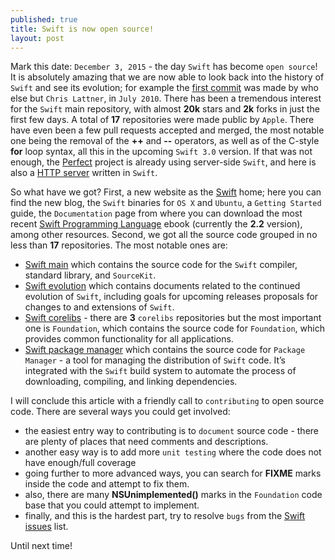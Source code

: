 ```yaml
---
published: true
title: Swift is now open source!
layout: post
---
```

Mark this date: `December 3, 2015` - the day `Swift` has become `open source`! It is absolutely amazing that we are now able to look back into the history of `Swift` and see its evolution; for example the [first commit](https://github.com/apple/swift/commit/18844bc65229786b96b89a9fc7739c0fc897905e) was made by who else but `Chris Lattner`, in `July 2010`. There has been a tremendous interest for the `Swift` main repository, with almost __20k__ stars and __2k__ forks in just the first few days. A total of __17__ repositories were made public by `Apple`. There have even been a few pull requests accepted and merged, the most notable one being the removal of the __++__ and __--__ operators, as well as of the C-style __for__ loop syntax, all this in the upcoming `Swift 3.0` version. If that was not enough, the [Perfect](https://www.perfect.org/) project is already using server-side `Swift`, and here is also a [HTTP server](https://github.com/huytd/swift-http) written in `Swift`.

So what have we got? First, a new website as the [Swift](https://swift.org/) home; here you can find the new blog, the `Swift` binaries for `OS X` and `Ubuntu`, a `Getting Started` guide, the `Documentation` page from where you can download the most recent [Swift Programming Language](https://swift.org/documentation/TheSwiftProgrammingLanguage(Swift2.2).epub) ebook (currently the __2.2__ version), among other resources. Second, we got all the source code grouped in no less than __17__ repositories. The most notable ones are:

* [Swift main](https://github.com/apple/swift) which contains the source code for the `Swift` compiler, standard library, and `SourceKit`.
* [Swift evolution](https://github.com/apple/swift-evolution) which contains documents related to the continued evolution of `Swift`, including goals for upcoming releases proposals for changes to and extensions of `Swift`.
* [Swift corelibs](https://github.com/apple/swift-corelibs-foundation) - there are __3__ `corelibs` repositories but the most important one is `Foundation`, which contains the source code for `Foundation`, which provides common functionality for all applications.
* [Swift package manager](https://github.com/apple/swift-package-manager) which contains the source code for `Package Manager` - a tool for managing the distribution of `Swift` code. It’s integrated with the `Swift` build system to automate the process of downloading, compiling, and linking dependencies. 

I will conclude this article with a friendly call to `contributing` to open source code. There are several ways you could get involved:

* the easiest entry way to contributing is to `document` source code - there are plenty of places that need comments and descriptions.
* another easy way is to add more `unit testing` where the code does not have enough/full coverage
* going further to more advanced ways, you can search for __FIXME__ marks inside the code and attempt to fix them.
* also, there are many __NSUnimplemented()__ marks in the `Foundation` code base that you could attempt to implement.
* finally, and this is the hardest part, try to resolve `bugs` from the [Swift issues](https://bugs.swift.org/issues/) list.

Until next time!